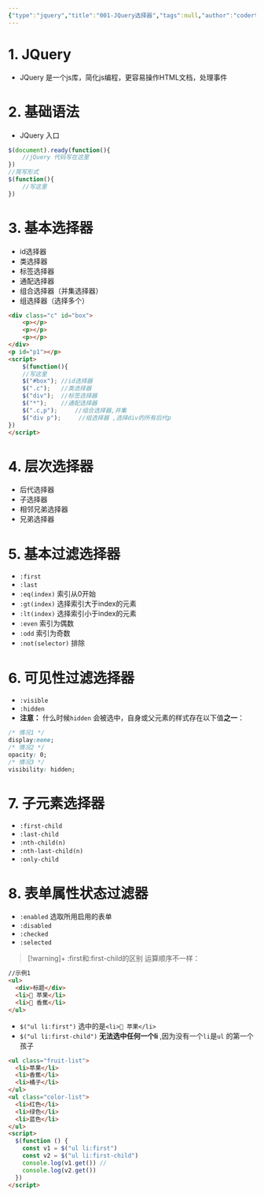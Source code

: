 ```yaml
---
{"type":"jquery","title":"001-JQuery选择器","tags":null,"author":"codertoro","establish":"2025-04-08","update":"2025-04-08","dg-publish":true,"permalink":"/Projects/JQuery/001-JQuery选择器/","dgPassFrontmatter":true,"created":"2025-04-08T17:12:03.257+08:00","updated":"2025-04-08T21:31:02.754+08:00"}
---
```


# 1. JQuery
- JQuery 是一个js库，简化js编程，更容易操作HTML文档，处理事件
# 2. 基础语法
- JQuery 入口
```javascript
$(document).ready(function(){
	//jQuery 代码写在这里
})
//简写形式
$(function(){
	//写这里
})
```
# 3. 基本选择器
- id选择器
- 类选择器
- 标签选择器
- 通配选择器
- 组合选择器（并集选择器）
- 组选择器（选择多个）
```html
<div class="c" id="box">
	<p></p>
	<p></p>
	<p></p>
</div>
<p id="p1"></p>
<script>
	$(function(){
	//写这里
	$("#box"); //id选择器
	$(".c");   //类选择器
	$("div");  //标签选择器
	$("*");    //通配选择器
	$(".c,p");     //组合选择器,并集
	$("div p");     //组选择器 ,选择div的所有后代p
})
</script>
```
# 4. 层次选择器
- 后代选择器
- 子选择器
- 相邻兄弟选择器
- 兄弟选择器
# 5. 基本过滤选择器
- `:first` 
- `:last`
- `:eq(index)` 索引从0开始
- `:gt(index)` 选择索引大于index的元素
- `:lt(index)` 选择索引小于index的元素
- `:even` 索引为偶数 
- `:odd` 索引为奇数
- `:not(selector)` 排除
# 6. 可见性过滤选择器
- `:visible` 
- `:hidden`
- **注意：** 什么时候`hidden` 会被选中，自身或父元素的样式存在以下值**之一**：
```css
/* 情况1 */
display:none;
/* 情况2 */
opacity: 0;
/* 情况3 */
visibility: hidden;
```
# 7. 子元素选择器
- `:first-child`
- `:last-child`
- `:nth-child(n)`
- `:nth-last-child(n)`
- `:only-child`
# 8. 表单属性状态过滤器
- `:enabled`  选取所用启用的表单
- `:disabled`
- `:checked`
- `:selected`
> [!warning]+ :first和:first-child的区别
运算顺序不一样：
```html
//示例1
<ul>
  <div>标题</div>
  <li>🍎 苹果</li>
  <li>🍌 香蕉</li>
</ul>
```
- `$("ul li:first")` 选中的是`<li>🍎 苹果</li>`
- `$("ul li:first-child")` **无法选中任何一个li** ,因为没有一个`li`是`ul` 的第一个孩子
```html
<ul class="fruit-list">
  <li>苹果</li>
  <li>香蕉</li>
  <li>橘子</li>
</ul>
<ul class="color-list">
  <li>红色</li>
  <li>绿色</li>
  <li>蓝色</li>
</ul>
<script>
  $(function () {
    const v1 = $("ul li:first")
    const v2 = $("ul li:first-child")
    console.log(v1.get()) //
    console.log(v2.get())
  })
</script>
```

